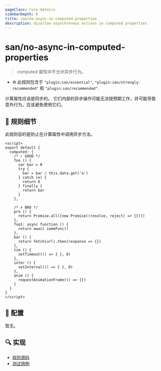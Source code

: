 ```yaml
---
pageClass: rule-details
sidebarDepth: 0
title: san/no-async-in-computed-properties
description: disallow asynchronous actions in computed properties
---
```

# san/no-async-in-computed-properties
> computed 属性中不允许异步行为。

- :gear: 此规则包含于 `"plugin:san/essential"`, `"plugin:san/strongly-recommended"` 和 `"plugin:san/recommended"`.

计算属性应该是同步的。 它们内部的异步操作可能无法按预期工作，并可能导致意外行为，应该避免使用它们。

## :book: 规则细节

此规则目的是防止在计算属性中调用异步方法。

<eslint-code-block :rules="{'san/no-async-in-computed-properties': ['error']}">

```vue
<script>
export default {
  computed: {
    /* ✓ GOOD */
    foo () {
      var bar = 0
      try {
        bar = bar / this.data.get('a')
      } catch (e) {
        return 0
      } finally {
        return bar
      }
    },

    /* ✗ BAD */
    pro () {
      return Promise.all([new Promise((resolve, reject) => {})])
    },
    foo1: async function () {
      return await someFunc()
    },
    bar () {
      return fetch(url).then(response => {})
    },
    tim () {
      setTimeout(() => { }, 0)
    },
    inter () {
      setInterval(() => { }, 0)
    },
    anim () {
      requestAnimationFrame(() => {})
    }
  }
}
</script>
```

</eslint-code-block>

## :wrench: 配置

暂无。

## :mag: 实现

- [规则源码](https://github.com/ecomfe/eslint-plugin-san/blob/main/lib/rules/no-async-in-computed-properties.js)
- [测试用例](https://github.com/ecomfe/eslint-plugin-san/tree/main/__tests__/lib/rules/no-async-in-computed-properties.test.js)
